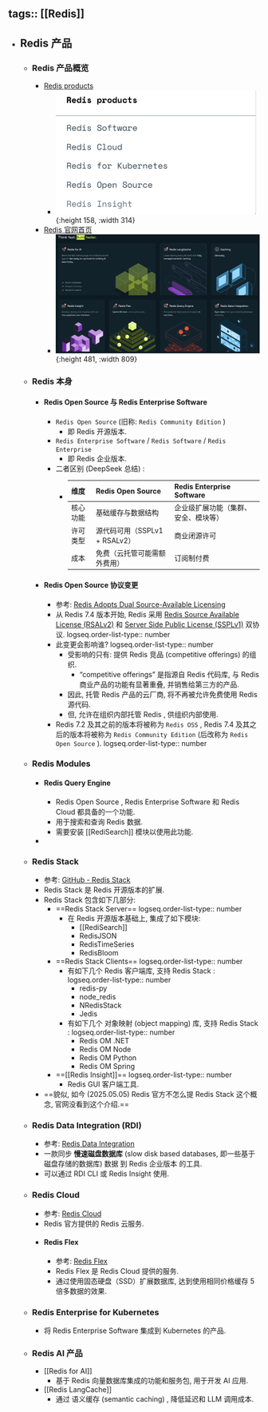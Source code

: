 tags:: [[Redis]]
---

- ## Redis 产品
	- ### Redis 产品概览
		- [Redis products](https://redis.io/docs/latest/operate/)
			- ![image.png](../assets/image_1746386637718_0.png){:height 158, :width 314}
		- [Redis 官网首页](https://redis.io/)
			- ![image.png](../assets/image_1746386683597_0.png){:height 481, :width 809}
	- ### Redis 本身
		- #### Redis Open Source 与 Redis Enterprise Software
			- `Redis Open Source` (旧称: `Redis Community Edition` )
				- 即 Redis 开源版本.
			- `Redis Enterprise Software` / `Redis Software` / `Redis Enterprise`
				- 即 Redis 企业版本.
			- 二者区别 (DeepSeek 总结) :
				- | **维度** | **Redis Open Source** | **Redis Enterprise Software** |
				  | ---- | ---- | ---- |
				  | 核心功能 | 基础缓存与数据结构 | 企业级扩展功能（集群、安全、模块等） |
				  | 许可类型 | 源代码可用（SSPLv1 + RSALv2） | 商业闭源许可 |
				  | 成本 | 免费（云托管可能需额外费用） | 订阅制付费 |
		- #### Redis Open Source 协议变更
			- 参考: [Redis Adopts Dual Source-Available Licensing](https://redis.io/blog/redis-adopts-dual-source-available-licensing/)
			- 从 Redis 7.4 版本开始, Redis 采用 [Redis Source Available License (RSALv2)](https://redis.io/legal/rsalv2-agreement/) 和 [Server Side Public License (SSPLv1)](https://redis.io/legal/server-side-public-license-sspl/) 双协议.
			  logseq.order-list-type:: number
			- 此变更会影响谁?
			  logseq.order-list-type:: number
				- 受影响的只有: 提供 Redis 竞品 (competitive offerings) 的组织.
					- “competitive offerings” 是指源自 Redis 代码库, 与 Redis 商业产品的功能有显著重叠, 并销售给第三方的产品.
				- 因此, 托管 Redis 产品的云厂商, 将不再被允许免费使用 Redis 源代码.
				- 但, 允许在组织内部托管 Redis , 供组织内部使用.
			- Redis 7.2 及其之前的版本将被称为 `Redis OSS` , Redis 7.4 及其之后的版本将被称为 `Redis Community Edition` (后改称为 `Redis Open Source` ).
			  logseq.order-list-type:: number
	- ### Redis Modules
		- #### Redis Query Engine
			- Redis Open Source , Redis Enterprise Software 和 Redis Cloud 都具备的一个功能.
			- 用于搜索和查询 Redis 数据.
			- 需要安装 [[RediSearch]] 模块以使用此功能.
		-
	- ### Redis Stack
		- 参考: [GitHub - Redis Stack](https://github.com/redis-stack)
		- Redis Stack 是 Redis 开源版本的扩展.
		- Redis Stack 包含如下几部分:
			- ==Redis Stack Server==
			  logseq.order-list-type:: number
				- 在 Redis 开源版本基础上, 集成了如下模块:
					- [[RediSearch]]
					- RedisJSON
					- RedisTimeSeries
					- RedisBloom
			- ==Redis Stack Clients==
			  logseq.order-list-type:: number
				- 有如下几个 Redis 客户端库, 支持 Redis Stack :
				  logseq.order-list-type:: number
					- redis-py
					- node_redis
					- NRedisStack
					- Jedis
				- 有如下几个 对象映射 (object mapping) 库, 支持 Redis Stack :
				  logseq.order-list-type:: number
					- Redis OM .NET
					- Redis OM Node
					- Redis OM Python
					- Redis OM Spring
			- ==[[Redis Insight]]==
			  logseq.order-list-type:: number
				- Redis GUI 客户端工具.
		- ==貌似, 如今 (2025.05.05) Redis 官方不怎么提 Redis Stack 这个概念, 官网没看到这个介绍.==
	- ### Redis Data Integration (RDI)
		- 参考: [Redis Data Integration](https://redis.io/docs/latest/integrate/redis-data-integration/)
		- 一款同步 **慢速磁盘数据库** (slow disk based databases, 即一些基于磁盘存储的数据库) 数据 到 Redis 企业版本 的工具.
		- 可以通过 RDI CLI 或 Redis Insight 使用.
	- ### Redis Cloud
		- 参考: [Redis Cloud](https://redis.io/cloud/)
		- Redis 官方提供的 Redis 云服务.
		- #### Redis Flex
			- 参考: [Redis Flex](https://redis.io/solutions/flex/)
			- Redis Flex 是 Redis Cloud 提供的服务.
			- 通过使用固态硬盘（SSD）扩展数据库, 达到使用相同价格缓存 5 倍多数据的效果.
	- ### Redis Enterprise for Kubernetes
		- 将 Redis Enterprise Software 集成到 Kubernetes 的产品.
	- ### Redis AI 产品
		- [[Redis for AI]]
			- 基于 Redis 向量数据库集成的功能和服务包, 用于开发 AI 应用.
		- [[Redis LangCache]]
			- 通过 语义缓存 (semantic caching) , 降低延迟和 LLM 调用成本.